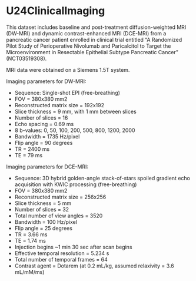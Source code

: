 # U24ClinicalImaging
This dataset includes baseline and post-treatment diffusion-weighted MRI (DW-MRI) and dynamic contrast-enhanced MRI (DCE-MRI) from a pancreatic cancer patient enrolled in clinical trial entitled “A Randomized Pilot Study of Perioperative Nivolumab and Paricalcitol to Target the Microenvironment in Resectable Epithelial Subtype Pancreatic Cancer” (NCT03519308). 

MRI data were obtained on a Siemens 1.5T system.

Imaging parameters for DW-MRI:
* Sequence: Single-shot EPI (free-breathing)
* FOV = 380x380 mm2
* Reconstructed matrix size = 192x192
* Slice thickness = 9 mm, with 1 mm between slices
* Number of slices = 16
* Echo spacing = 0.69 ms
* 8 b-values: 0, 50, 100, 200, 500, 800, 1200, 2000
* Bandwidth = 1735 Hz/pixel
* Flip angle = 90 degrees
* TR = 2400 ms
* TE = 79 ms

Imaging parameters for DCE-MRI:
* Sequence: 3D hybrid golden-angle stack-of-stars spoiled gradient echo acquisition with KWIC processing (free-breathing)
* FOV = 380x380 mm2
* Reconstructed matrix size = 256x256
* Slice thickness = 5 mm
* Number of slices = 32
* Total number of view angles = 3520
* Bandwidth = 100 Hz/pixel
* Flip angle = 25 degrees
* TR = 3.66 ms
* TE = 1.74 ms
* Injection begins ~1 min 30 sec after scan begins
* Effective temporal resolution = 5.234 s
* Total number of temporal frames = 64
* Contrast agent = Dotarem (at 0.2 mL/kg, assumed relaxivity = 3.6 mL/mM/ms)


